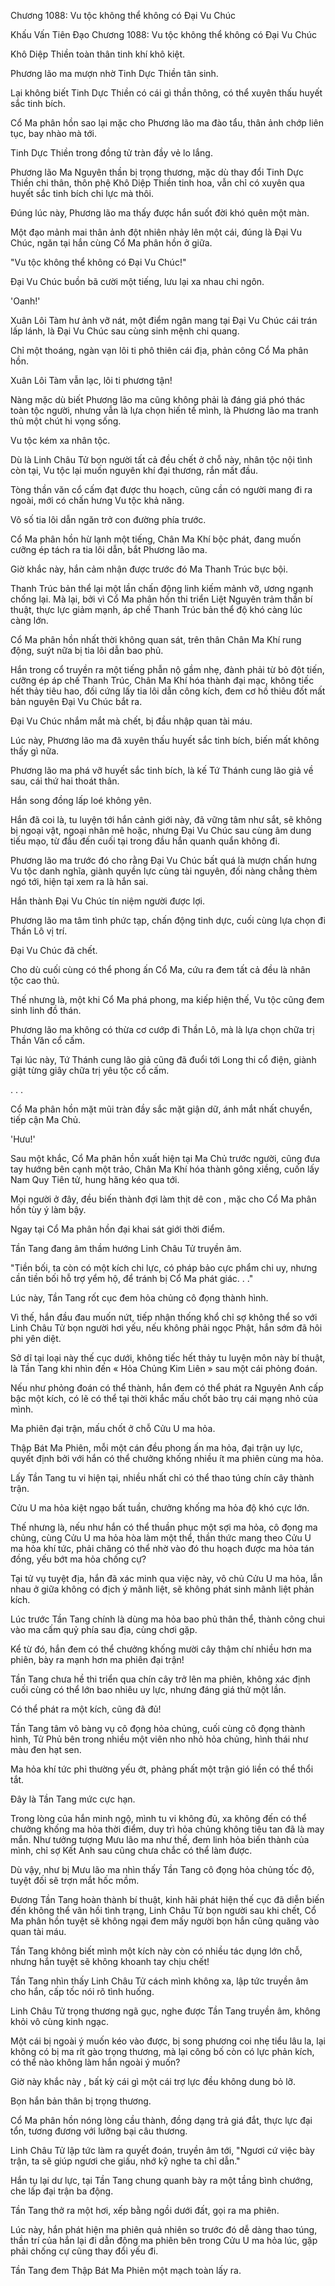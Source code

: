 




Chương 1088: Vu tộc không thể không có Đại Vu Chúc


Khấu Vấn Tiên Đạo Chương 1088: Vu tộc không thể không có Đại Vu Chúc

Khô Diệp Thiền toàn thân tinh khí khô kiệt.

Phương lão ma mượn nhờ Tinh Dực Thiền tân sinh.

Lại không biết Tinh Dực Thiền có cái gì thần thông, có thể xuyên thấu huyết sắc tinh bích.

Cổ Ma phân hồn sao lại mặc cho Phương lão ma đào tẩu, thân ảnh chớp liên tục, bay nhào mà tới.

Tinh Dực Thiền trong đồng tử tràn đầy vẻ lo lắng.

Phương lão Ma Nguyên thần bị trọng thương, mặc dù thay đổi Tinh Dực Thiền chi thân, thôn phệ Khô Diệp Thiền tinh hoa, vẫn chỉ có xuyên qua huyết sắc tinh bích chi lực mà thôi.

Đúng lúc này, Phương lão ma thấy được hắn suốt đời khó quên một màn.

Một đạo mảnh mai thân ảnh đột nhiên nhảy lên một cái, đúng là Đại Vu Chúc, ngăn tại hắn cùng Cổ Ma phân hồn ở giữa.

"Vu tộc không thể không có Đại Vu Chúc!"

Đại Vu Chúc buồn bã cười một tiếng, lưu lại xa nhau chi ngôn.

'Oanh!'

Xuân Lôi Tàm hư ảnh vỡ nát, một điểm ngân mang tại Đại Vu Chúc cái trán lấp lánh, là Đại Vu Chúc sau cùng sinh mệnh chi quang.

Chỉ một thoáng, ngàn vạn lôi ti phô thiên cái địa, phản công Cổ Ma phân hồn.

Xuân Lôi Tàm vẫn lạc, lôi ti phương tận!

Nàng mặc dù biết Phương lão ma cũng không phải là đáng giá phó thác toàn tộc người, nhưng vẫn là lựa chọn hiến tế mình, là Phương lão ma tranh thủ một chút hi vọng sống.

Vu tộc kém xa nhân tộc.

Dù là Linh Châu Tử bọn người tất cả đều chết ở chỗ này, nhân tộc nội tình còn tại, Vu tộc lại muốn nguyên khí đại thương, rắn mất đầu.

Tòng thần văn cổ cấm đạt được thu hoạch, cũng cần có người mang đi ra ngoài, mới có chấn hưng Vu tộc khả năng.

Vô số tia lôi dẫn ngăn trở con đường phía trước.

Cổ Ma phân hồn hừ lạnh một tiếng, Chân Ma Khí bộc phát, đang muốn cưỡng ép tách ra tia lôi dẫn, bắt Phương lão ma.

Giờ khắc này, hắn cảm nhận được trước đó Ma Thanh Trúc bực bội.

Thanh Trúc bản thể lại một lần chấn động linh kiếm mảnh vỡ, ương ngạnh chống lại. Mà lại, bởi vì Cổ Ma phân hồn thi triển Liệt Nguyên trảm thần bí thuật, thực lực giảm mạnh, áp chế Thanh Trúc bản thể độ khó càng lúc càng lớn.

Cổ Ma phân hồn nhất thời không quan sát, trên thân Chân Ma Khí rung động, suýt nữa bị tia lôi dẫn bao phủ.

Hắn trong cổ truyền ra một tiếng phẫn nộ gầm nhẹ, đành phải từ bỏ đột tiến, cưỡng ép áp chế Thanh Trúc, Chân Ma Khí hóa thành đại mạc, không tiếc hết thảy tiêu hao, đối cứng lấy tia lôi dẫn công kích, đem cơ hồ thiêu đốt mất bản nguyên Đại Vu Chúc bắt ra.

Đại Vu Chúc nhắm mắt mà chết, bị đầu nhập quan tài máu.

Lúc này, Phương lão ma đã xuyên thấu huyết sắc tinh bích, biến mất không thấy gì nữa.

Phương lão ma phá vỡ huyết sắc tinh bích, là kế Tứ Thánh cung lão giả về sau, cái thứ hai thoát thân.

Hắn song đồng lấp loé không yên.

Hắn đã coi là, tu luyện tới hắn cảnh giới này, đã vững tâm như sắt, sẽ không bị ngoại vật, ngoại nhân mê hoặc, nhưng Đại Vu Chúc sau cùng âm dung tiếu mạo, từ đầu đến cuối tại trong đầu hắn quanh quẩn không đi.

Phương lão ma trước đó cho rằng Đại Vu Chúc bất quá là mượn chấn hưng Vu tộc danh nghĩa, giành quyền lực cùng tài nguyên, đối nàng chẳng thèm ngó tới, hiện tại xem ra là hắn sai.

Hắn thành Đại Vu Chúc tín niệm người được lợi.

Phương lão ma tâm tình phức tạp, chấn động tinh dực, cuối cùng lựa chọn đi Thần Lô vị trí.

Đại Vu Chúc đã chết.

Cho dù cuối cùng có thể phong ấn Cổ Ma, cứu ra đem tất cả đều là nhân tộc cao thủ.

Thế nhưng là, một khi Cổ Ma phá phong, ma kiếp hiện thế, Vu tộc cũng đem sinh linh đồ thán.

Phương lão ma không có thừa cơ cướp đi Thần Lô, mà là lựa chọn chữa trị Thần Văn cổ cấm.

Tại lúc này, Tứ Thánh cung lão giả cũng đã đuổi tới Long thi cổ điện, giành giật từng giây chữa trị yêu tộc cổ cấm.

. . .

Cổ Ma phân hồn mặt mũi tràn đầy sắc mặt giận dữ, ánh mắt nhất chuyển, tiếp cận Ma Chủ.

'Hưu!'

Sau một khắc, Cổ Ma phân hồn xuất hiện tại Ma Chủ trước người, cũng đưa tay hướng bên cạnh một trảo, Chân Ma Khí hóa thành gông xiềng, cuốn lấy Nam Quy Tiên tử, hung hăng kéo qua tới.

Mọi người ở đây, đều biến thành đợi làm thịt dê con , mặc cho Cổ Ma phân hồn tùy ý làm bậy.

Ngay tại Cổ Ma phân hồn đại khai sát giới thời điểm.

Tần Tang đang âm thầm hướng Linh Châu Tử truyền âm.

"Tiền bối, ta còn có một kích chi lực, có pháp bảo cực phẩm chi uy, nhưng cần tiền bối hỗ trợ yểm hộ, để tránh bị Cổ Ma phát giác. . ."

Lúc này, Tần Tang rốt cục đem hỏa chủng cô đọng thành hình.

Vì thế, hắn đầu đau muốn nứt, tiếp nhận thống khổ chỉ sợ không thể so với Linh Châu Tử bọn người hơi yếu, nếu không phải ngọc Phật, hắn sớm đã hôi phi yên diệt.

Sở dĩ tại loại này thế cục dưới, không tiếc hết thảy tu luyện môn này bí thuật, là Tần Tang khi nhìn đến « Hỏa Chủng Kim Liên » sau một cái phỏng đoán.

Nếu như phỏng đoán có thể thành, hắn đem có thể phát ra Nguyên Anh cấp bậc một kích, có lẽ có thể tại thời khắc mấu chốt bảo trụ cái mạng nhỏ của mình.

Ma phiên đại trận, mấu chốt ở chỗ Cửu U ma hỏa.

Thập Bát Ma Phiên, mỗi một cán đều phong ấn ma hỏa, đại trận uy lực, quyết định bởi với hắn có thể chưởng khống nhiều ít ma phiên cùng ma hỏa.

Lấy Tần Tang tu vi hiện tại, nhiều nhất chỉ có thể thao túng chín cây thành trận.

Cửu U ma hỏa kiệt ngạo bất tuần, chưởng khống ma hỏa độ khó cực lớn.

Thế nhưng là, nếu như hắn có thể thuần phục một sợi ma hỏa, cô đọng ma chủng, cùng Cửu U ma hỏa hòa làm một thể, thần thức mang theo Cửu U ma hỏa khí tức, phải chăng có thể nhờ vào đó thu hoạch được ma hỏa tán đồng, yếu bớt ma hỏa chống cự?

Tại tử vụ tuyệt địa, hắn đã xác minh qua việc này, vô chủ Cửu U ma hỏa, lẫn nhau ở giữa không có địch ý mãnh liệt, sẽ không phát sinh mãnh liệt phản kích.

Lúc trước Tần Tang chính là dùng ma hỏa bao phủ thân thể, thành công chui vào ma cấm quỷ phía sau địa, cùng chơi gặp.

Kể từ đó, hắn đem có thể chưởng khống mười cây thậm chí nhiều hơn ma phiên, bày ra mạnh hơn ma phiên đại trận!

Tần Tang chưa hề thi triển qua chín cây trở lên ma phiên, không xác định cuối cùng có thể lớn bao nhiêu uy lực, nhưng đáng giá thử một lần.

Có thể phát ra một kích, cũng đã đủ!

Tần Tang tâm vô bàng vụ cô đọng hỏa chủng, cuối cùng cô đọng thành hình, Tử Phủ bên trong nhiều một viên nho nhỏ hỏa chủng, hình thái như màu đen hạt sen.

Ma hỏa khí tức phi thường yếu ớt, phảng phất một trận gió liền có thể thổi tắt.

Đây là Tần Tang mức cực hạn.

Trong lòng của hắn minh ngộ, mình tu vi không đủ, xa không đến có thể chưởng khống ma hỏa thời điểm, duy trì hỏa chủng không tiêu tan đã là may mắn. Như tưởng tượng Mưu lão ma như thế, đem linh hỏa biến thành của mình, chỉ sợ Kết Anh sau cũng chưa chắc có thể làm được.

Dù vậy, như bị Mưu lão ma nhìn thấy Tần Tang cô đọng hỏa chủng tốc độ, tuyệt đối sẽ trợn mắt hốc mồm.

Đương Tần Tang hoàn thành bí thuật, kinh hãi phát hiện thế cục đã diễn biến đến không thể vãn hồi tình trạng, Linh Châu Tử bọn người sau khi chết, Cổ Ma phân hồn tuyệt sẽ không ngại đem mấy người bọn hắn cũng quăng vào quan tài máu.

Tần Tang không biết mình một kích này còn có nhiều tác dụng lớn chỗ, nhưng hắn tuyệt sẽ không khoanh tay chịu chết!

Tần Tang nhìn thấy Linh Châu Tử cách mình không xa, lập tức truyền âm cho hắn, cấp tốc nói rõ tình huống.

Linh Châu Tử trọng thương ngã gục, nghe được Tần Tang truyền âm, không khỏi vô cùng kinh ngạc.

Một cái bị ngoài ý muốn kéo vào được, bị song phương coi nhẹ tiểu lâu la, lại không có bị ma rít gào trọng thương, mà lại công bố còn có lực phản kích, có thể nào không làm hắn ngoài ý muốn?

Giờ này khắc này , bất kỳ cái gì một cái trợ lực đều không dung bỏ lỡ.

Bọn hắn bản thân bị trọng thương.

Cổ Ma phân hồn nóng lòng cầu thành, đồng dạng trả giá đắt, thực lực đại tổn, tương đương với lưỡng bại câu thương.

Linh Châu Tử lập tức làm ra quyết đoán, truyền âm tới, "Ngươi cứ việc bày trận, ta sẽ giúp ngươi che giấu, nhớ kỹ nghe ta chỉ dẫn."

Hắn tụ lại dư lực, tại Tần Tang chung quanh bày ra một tầng bình chướng, che lấp đại trận ba động.

Tần Tang thở ra một hơi, xếp bằng ngồi dưới đất, gọi ra ma phiên.

Lúc này, hắn phát hiện ma phiên quả nhiên so trước đó dễ dàng thao túng, thần trí của hắn lại đi dẫn động ma phiên bên trong Cửu U ma hỏa lúc, gặp phải chống cự cũng thay đổi yếu đi.

Tần Tang đem Thập Bát Ma Phiên một mạch toàn lấy ra.




